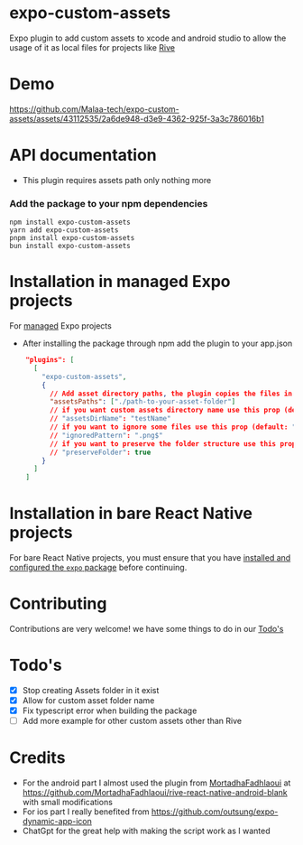 # expo-custom-assets

Expo plugin to add custom assets to xcode and android studio to allow the usage of it as local files for projects like [Rive](https://help.rive.app/runtimes/overview/react-native/adding-rive-to-expo)

# Demo

<https://github.com/Malaa-tech/expo-custom-assets/assets/43112535/2a6de948-d3e9-4362-925f-3a3c786016b1>

# API documentation

- This plugin requires assets path only nothing more

### Add the package to your npm dependencies

```
npm install expo-custom-assets
yarn add expo-custom-assets
pnpm install expo-custom-assets
bun install expo-custom-assets
```

# Installation in managed Expo projects

For [managed](https://docs.expo.dev/archive/managed-vs-bare/) Expo projects

- After installing the package through npm add the plugin to your app.json

```json
    "plugins": [
      [
        "expo-custom-assets",
        {
          // Add asset directory paths, the plugin copies the files in the given paths to the app bundle folder named Assets
          "assetsPaths": ["./path-to-your-asset-folder"]
          // if you want custom assets directory name use this prop (default: "Assets")
          // "assetsDirName": "testName"
          // if you want to ignore some files use this prop (default: "")
          // "ignoredPattern": ".png$"
          // if you want to preserve the folder structure use this prop (default: false)
          // "preserveFolder": true
        }
      ]
    ]
```

# Installation in bare React Native projects

For bare React Native projects, you must ensure that you have [installed and configured the `expo` package](https://docs.expo.dev/bare/installing-expo-modules/) before continuing.

# Contributing

Contributions are very welcome! we have some things to do in our [Todo's](#Todo's)

# Todo's

- [x] Stop creating Assets folder in it exist
- [x] Allow for custom asset folder name
- [x] Fix typescript error when building the package
- [ ] Add more example for other custom assets other than Rive

# Credits

- For the android part I almost used the plugin from [MortadhaFadhlaoui](https://github.com/MortadhaFadhlaoui) at <https://github.com/MortadhaFadhlaoui/rive-react-native-android-blank> with small modifications
- For ios part I really benefited from <https://github.com/outsung/expo-dynamic-app-icon>
- ChatGpt for the great help with making the script work as I wanted
